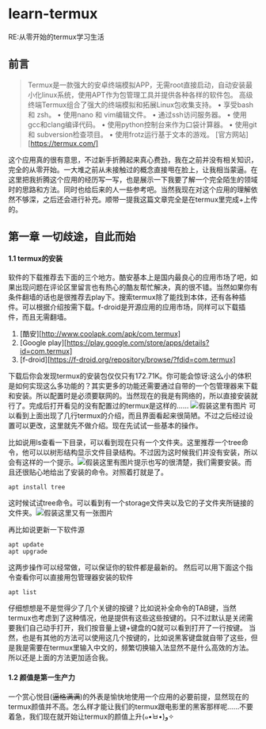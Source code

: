 # learn-termux
RE:从零开始的termux学习生活

## 前言 ##
>Termux是一款强大的安卓终端模拟APP，无需root直接启动，自动安装最小化linux系统，使用APT作为包管理工具并提供各种各样的软件包。
高级终端Termux组合了强大的终端模拟和拓展Linux包收集支持。
• 享受bash 和 zsh。
• 使用nano 和 vim编辑文件。
• 通过ssh访问服务器。
• 使用gcc和clang编译代码。
• 使用python控制台来作为口袋计算器。
• 使用git 和 subversion检查项目。
• 使用frotz运行基于文本的游戏。
[官方网站][https://termux.com/]

这个应用真的很有意思，不过新手折腾起来真心费劲，我在之前并没有相关知识，完全的从零开始。一大堆之前从未接触过的概念直接甩在脸上，让我相当蒙逼。在这里把我折腾这个应用的经历写一写，也是展示一下我要了解一个完全陌生的领域时的思路和方法。同时也给后来的人一些参考吧。当然我现在对这个应用的理解依然不够深，之后还会进行补充。顺带一提我这篇文章完全是在termux里完成+上传的。

## 第一章 一切歧途，自此而始 ##

#### 1.1 termux的安装 ####

软件的下载推荐去下面的三个地方。酷安基本上是国内最良心的应用市场了吧，如果出现问题在评论区里留言也有热心的酷友帮忙解决，真的很不错。当然如果你有条件翻墙的话也是很推荐去play下。搜索termux除了能找到本体，还有各种插件。可以根据介绍按需下载。f-droid是开源应用的应用市场，同样可以下载插件，而且无需翻墙。

1. [酷安][http://www.coolapk.com/apk/com.termux]
2. [Google play][https://play.google.com/store/apps/details?id=com.termux]
3. [f-droid][https://f-droid.org/repository/browse/?fdid=com.termux]

下载后你会发现termux的安装包仅仅只有172.71K。你可能会惊讶:这么小的体积是如何实现这么多功能的？其实更多的功能还需要通过自带的一个包管理器来下载和安装。所以配置时是必须要联网的。当然现在的我是有网络的，所以直接安装就行了。完成后打开看见的没有配置过的termux是这样的……
![假装这里有图片](./pic/1)
可以看到上面出现了几行termux的介绍，而且界面看起来很简陋。不过之后经过设置可以更改，这里就先不做介绍。现在先试试一些基本的操作。

比如说用ls查看一下目录，可以看到现在只有一个文件夹。这里推荐一个tree命令，他可以以树形结构显示文件目录结构。不过因为这时候我们并没有安装，所以会有这样的一个提示。![假装这里有图片](./pic/2)提示也写的很清楚，我们需要安装。而且还很贴心地给出了安装的命令。对照着打就是了。

    apt install tree

这时候试试tree命令。可以看到有一个storage文件夹以及它的子文件夹所链接的文件夹。![假装这里又有一张图片](.pic/3)

再比如说更新一下软件源

    apt update
    apt upgrade

这两步操作可以经常做，可以保证你的软件都是最新的。
然后可以用下面这个指令查看你可以直接用包管理器安装的软件

    apt list

仔细想想是不是觉得少了几个关键的按键？比如说补全命令的TAB键，当然termux也考虑到了这种情况，他是提供有这些这些按键的。只不过默认是关闭需要我们自己动手打开，我们按音量上键+键盘的Q就可以看到打开了一行按键。
当然，也是有其他的方法可以使用这几个按键的，比如说黑客键盘就自带了这些，但是我是需要在termux里输入中文的，频繁切换输入法显然不是什么高效的方法。所以还是上面的方法更加适合我。

#### 1.2 颜值是第一生产力 ####

一个赏心悦目(~~逼格满满~~)的外表是愉快地使用一个应用的必要前提，显然现在的termux颜值并不高。怎么样才能让我们的termux跟电影里的黑客那样呢……不要着急，我们现在就开始让termux的颜值上升(๑•̀ㅂ•́)و✧
